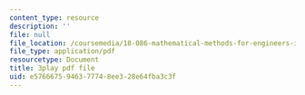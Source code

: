 ```yaml
---
content_type: resource
description: ''
file: null
file_location: /coursemedia/18-086-mathematical-methods-for-engineers-ii-spring-2006/e5766675946377748ee328e64fba3c3f_ByGXz_uHEdM.pdf
file_type: application/pdf
resourcetype: Document
title: 3play pdf file
uid: e5766675-9463-7774-8ee3-28e64fba3c3f
---
```

